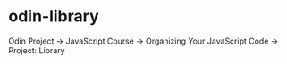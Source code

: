 # odin-library
Odin Project -> JavaScript Course -> Organizing Your JavaScript Code -> Project:  Library
